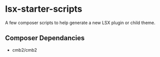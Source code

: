 # lsx-starter-scripts
A few composer scripts to help generate a new LSX plugin or child theme.

## Composer Dependancies

* cmb2/cmb2
